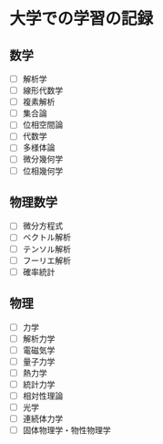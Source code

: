 # 大学での学習の記録

## 数学

- [ ] 解析学
- [ ] 線形代数学
- [ ] 複素解析
- [ ] 集合論
- [ ] 位相空間論
- [ ] 代数学
- [ ] 多様体論
- [ ] 微分幾何学
- [ ] 位相幾何学

## 物理数学

- [ ] 微分方程式
- [ ] ベクトル解析
- [ ] テンソル解析
- [ ] フーリエ解析
- [ ] 確率統計

## 物理

- [ ] 力学
- [ ] 解析力学
- [ ] 電磁気学
- [ ] 量子力学
- [ ] 熱力学
- [ ] 統計力学
- [ ] 相対性理論
- [ ] 光学
- [ ] 連続体力学
- [ ] 固体物理学・物性物理学
